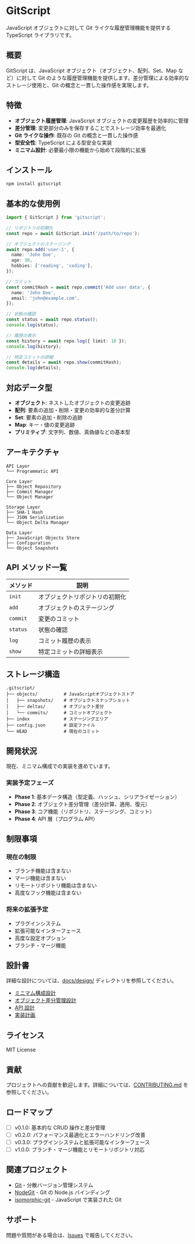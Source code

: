 # GitScript

JavaScript オブジェクトに対して Git ライクな履歴管理機能を提供する TypeScript ライブラリです。

## 概要

GitScript は、JavaScript オブジェクト（オブジェクト、配列、Set、Map など）に対して Git のような履歴管理機能を提供します。差分管理による効率的なストレージ使用と、Git の概念と一貫した操作感を実現します。

## 特徴

- **オブジェクト履歴管理**: JavaScript オブジェクトの変更履歴を効率的に管理
- **差分管理**: 変更部分のみを保存することでストレージ効率を最適化
- **Git ライクな操作**: 既存の Git の概念と一貫した操作感
- **型安全性**: TypeScript による型安全な実装
- **ミニマム設計**: 必要最小限の機能から始めて段階的に拡張

## インストール

```bash
npm install gitscript
```

## 基本的な使用例

```typescript
import { GitScript } from 'gitscript';

// リポジトリの初期化
const repo = await GitScript.init('/path/to/repo');

// オブジェクトのステージング
await repo.add('user-1', {
  name: 'John Doe',
  age: 30,
  hobbies: ['reading', 'coding'],
});

// コミット
const commitHash = await repo.commit('Add user data', {
  name: 'John Doe',
  email: 'john@example.com',
});

// 状態の確認
const status = await repo.status();
console.log(status);

// 履歴の表示
const history = await repo.log({ limit: 10 });
console.log(history);

// 特定コミットの詳細
const details = await repo.show(commitHash);
console.log(details);
```

## 対応データ型

- **オブジェクト**: ネストしたオブジェクトの変更追跡
- **配列**: 要素の追加・削除・変更の効率的な差分計算
- **Set**: 要素の追加・削除の追跡
- **Map**: キー・値の変更追跡
- **プリミティブ**: 文字列、数値、真偽値などの基本型

## アーキテクチャ

```
API Layer
└── Programmatic API

Core Layer
├── Object Repository
├── Commit Manager
└── Object Manager

Storage Layer
├── SHA-1 Hash
├── JSON Serialization
└── Object Delta Manager

Data Layer
├── JavaScript Objects Store
├── Configuration
└── Object Snapshots
```

## API メソッド一覧

| メソッド | 説明                           |
| -------- | ------------------------------ |
| `init`   | オブジェクトリポジトリの初期化 |
| `add`    | オブジェクトのステージング     |
| `commit` | 変更のコミット                 |
| `status` | 状態の確認                     |
| `log`    | コミット履歴の表示             |
| `show`   | 特定コミットの詳細表示         |

## ストレージ構造

```
.gitscript/
├── objects/          # JavaScriptオブジェクトストア
│   ├── snapshots/    # オブジェクトスナップショット
│   ├── deltas/       # オブジェクト差分
│   └── commits/      # コミットオブジェクト
├── index             # ステージングエリア
├── config.json       # 設定ファイル
└── HEAD              # 現在のコミット
```

## 開発状況

現在、ミニマム構成での実装を進めています。

### 実装予定フェーズ

- **Phase 1**: 基本データ構造（型定義、ハッシュ、シリアライゼーション）
- **Phase 2**: オブジェクト差分管理（差分計算、適用、復元）
- **Phase 3**: コア機能（リポジトリ、ステージング、コミット）
- **Phase 4**: API 層（プログラム API）

## 制限事項

### 現在の制限

- ブランチ機能は含まない
- マージ機能は含まない
- リモートリポジトリ機能は含まない
- 高度なフック機能は含まない

### 将来の拡張予定

- プラグインシステム
- 拡張可能なインターフェース
- 高度な設定オプション
- ブランチ・マージ機能

## 設計書

詳細な設計については、[docs/design/](./docs/design/) ディレクトリを参照してください。

- [ミニマム構成設計](./docs/design/minimal-architecture.md)
- [オブジェクト差分管理設計](./docs/design/object-delta-compression.md)
- [API 設計](./docs/design/api-design.md)
- [実装計画](./docs/design/implementation-plan.md)

## ライセンス

MIT License

## 貢献

プロジェクトへの貢献を歓迎します。詳細については、[CONTRIBUTING.md](./CONTRIBUTING.md) を参照してください。

## ロードマップ

- [ ] v0.1.0: 基本的な CRUD 操作と差分管理
- [ ] v0.2.0: パフォーマンス最適化とエラーハンドリング改善
- [ ] v0.3.0: プラグインシステムと拡張可能なインターフェース
- [ ] v1.0.0: ブランチ・マージ機能とリモートリポジトリ対応

## 関連プロジェクト

- [Git](https://git-scm.com/) - 分散バージョン管理システム
- [NodeGit](https://github.com/nodegit/nodegit) - Git の Node.js バインディング
- [isomorphic-git](https://isomorphic-git.org/) - JavaScript で実装された Git

## サポート

問題や質問がある場合は、[Issues](https://github.com/your-username/gitscript/issues) で報告してください。
